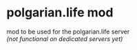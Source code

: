 # polgarian.life mod
mod to be used for the polgarian.life server  
*(not functional on dedicated servers yet)*
